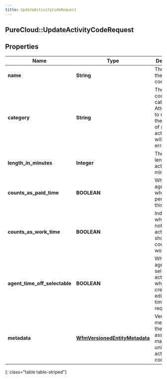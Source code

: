 ```yaml
---
title: UpdateActivityCodeRequest
---
```

## PureCloud::UpdateActivityCodeRequest

## Properties

|Name | Type | Description | Notes|
|------------ | ------------- | ------------- | -------------|
| **name** | **String** | The name of the activity code | [optional] |
| **category** | **String** | The activity code&#39;s category. Attempting to change the category of a default activity code will return an error | [optional] |
| **length_in_minutes** | **Integer** | The default length of the activity in minutes | [optional] |
| **counts_as_paid_time** | **BOOLEAN** | Whether an agent is paid while performing this activity | [optional] |
| **counts_as_work_time** | **BOOLEAN** | Indicates whether or not the activity should be counted as work time | [optional] |
| **agent_time_off_selectable** | **BOOLEAN** | Whether an agent can select this activity code when creating or editing a time off request | [optional] |
| **metadata** | [**WfmVersionedEntityMetadata**](WfmVersionedEntityMetadata.html) | Version metadata for the associated management unit&#39;s list of activity codes | |
{: class="table table-striped"}


